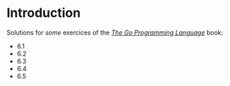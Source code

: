 # Introduction

Solutions for *some* exercices of the [*The Go Programming Language*][gopl] book:

  - 6.1
  - 6.2
  - 6.3
  - 6.4
  - 6.5

[gopl]: https://www.gopl.io/
